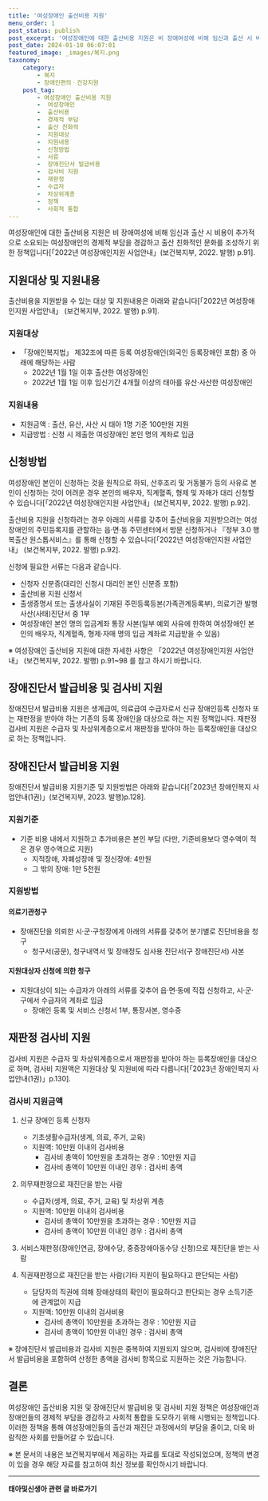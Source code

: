 ```yaml
---
title: '여성장애인 출산비용 지원'
menu_order: 1
post_status: publish
post_excerpt: '여성장애인에 대한 출산비용 지원은 비 장애여성에 비해 임신과 출산 시 비용이 추가적으로 소요되는 여성장애인의 경제적 부담을 경감하고 출산 친화적인 문화를 조성하기 위한 정책입니다  2022년 여성장애인지원 사업안내  보건복지부, 2022. 발행  p.91 .'
post_date: 2024-01-10 06:07:01
featured_image: _images/복지.png
taxonomy:
    category:
        - 복지
        - 장애인편의ㆍ건강지원
    post_tag:
        - 여성장애인 출산비용 지원
        -  여성장애인
        -  출산비용
        -  경제적 부담
        -  출산 친화적
        -  지원대상
        -  지원내용
        -  신청방법
        -  서류
        -  장애진단서 발급비용
        -  검사비 지원
        -  재판정
        -  수급자
        -  차상위계층
        -  정책
        -  사회적 통합
---
```



여성장애인에 대한 출산비용 지원은 비 장애여성에 비해 임신과 출산 시 비용이 추가적으로 소요되는 여성장애인의 경제적 부담을 경감하고 출산 친화적인 문화를 조성하기 위한 정책입니다[「2022년 여성장애인지원 사업안내」(보건복지부, 2022. 발행) p.91].

## 지원대상 및 지원내용

출산비용을 지원받을 수 있는 대상 및 지원내용은 아래와 같습니다[「2022년 여성장애인지원 사업안내」 (보건복지부, 2022. 발행) p.91].

### 지원대상

- 「장애인복지법」 제32조에 따른 등록 여성장애인(외국인 등록장애인 포함) 중 아래에 해당하는 사람
    - 2022년 1월 1일 이후 출산한 여성장애인
    - 2022년 1월 1일 이후 임신기간 4개월 이상의 태아를 유산·사산한 여성장애인
    
### 지원내용

- 지원금액 : 출산, 유산, 사산 시 태아 1명 기준 100만원 지원
- 지급방법 : 신청 시 제출한 여성장애인 본인 명의 계좌로 입금

## 신청방법

여성장애인 본인이 신청하는 것을 원칙으로 하되, 산후조리 및 거동불가 등의 사유로 본인이 신청하는 것이 어려운 경우 본인의 배우자, 직계혈족, 형제 및 자매가 대리 신청할 수 있습니다[「2022년 여성장애인지원 사업안내」(보건복지부, 2022. 발행) p.92].

출산비용 지원을 신청하려는 경우 아래의 서류를 갖추어 출산비용을 지원받으려는 여성장애인의 주민등록지를 관할하는 읍·면·동 주민센터에서 방문 신청하거나 『정부 3.0 행복출산 원스톱서비스』를 통해 신청할 수 있습니다[「2022년 여성장애인지원 사업안내」 (보건복지부, 2022. 발행) p.92].

신청에 필요한 서류는 다음과 같습니다.

- 신청자 신분증(대리인 신청시 대리인 본인 신분증 포함)
- 출산비용 지원 신청서
- 출생증명서 또는 출생사실이 기재된 주민등록등본(가족관계등록부), 의료기관 발행 사산(사태)진단서 중 1부
- 여성장애인 본인 명의 입금계좌 통장 사본(일부 예외 사유에 한하여 여성장애인 본인의 배우자, 직계혈족, 형제·자매 명의 입금 계좌로 지급받을 수 있음)

※ 여성장애인 출산비용 지원에 대한 자세한 사항은 「2022년 여성장애인지원 사업안내」 (보건복지부, 2022. 발행) p.91~98 를 참고 하시기 바랍니다.

## 장애진단서 발급비용 및 검사비 지원

장애진단서 발급비용 지원은 생계급여, 의료급여 수급자로서 신규 장애인등록 신청자 또는 재판정을 받아야 하는 기존의 등록 장애인을 대상으로 하는 지원 정책입니다. 재판정 검사비 지원은 수급자 및 차상위계층으로서 재판정을 받아야 하는 등록장애인을 대상으로 하는 정책입니다.

## 장애진단서 발급비용 지원

장애진단서 발급비용 지원기준 및 지원방법은 아래와 같습니다[「2023년 장애인복지 사업안내(1권)」(보건복지부, 2023. 발행)p.128].

### 지원기준

- 기준 비용 내에서 지원하고 추가비용은 본인 부담 (다만, 기준비용보다 영수액이 적은 경우 영수액으로 지원)
    - 지적장애, 자폐성장애 및 정신장애: 4만원
    - 그 밖의 장애: 1만 5천원

### 지원방법

#### 의료기관청구

- 장애진단을 의뢰한 시·군·구청장에게 아래의 서류를 갖추어 분기별로 진단비용을 청구
    - 청구서(공문), 청구내역서 및 장애정도 심사용 진단서(구 장애진단서) 사본

#### 지원대상자 신청에 의한 청구

- 지원대상이 되는 수급자가 아래의 서류를 갖추어 읍·면·동에 직접 신청하고, 시·군·구에서 수급자의 계좌로 입금
    - 장애인 등록 및 서비스 신청서 1부, 통장사본, 영수증

## 재판정 검사비 지원

검사비 지원은 수급자 및 차상위계층으로서 재판정을 받아야 하는 등록장애인을 대상으로 하며, 검사비 지원액은 지원대상 및 지원비에 따라 다릅니다[「2023년 장애인복지 사업안내(1권)」p.130].

### 검사비 지원금액

1. 신규 장애인 등록 신청자
   - 기초생활수급자(생계, 의료, 주거, 교육)
   - 지원액: 10만원 이내의 검사비용
      - 검사비 총액이 10만원을 초과하는 경우 : 10만원 지급
      - 검사비 총액이 10만원 이내인 경우 : 검사비 총액

2. 의무재판정으로 재진단을 받는 사람
   - 수급자(생계, 의료, 주거, 교육) 및 차상위 계층
   - 지원액: 10만원 이내의 검사비용
      - 검사비 총액이 10만원을 초과하는 경우 : 10만원 지급
      - 검사비 총액이 10만원 이내인 경우 : 검사비 총액

3. 서비스재판정(장애인연금, 장애수당, 중증장애아동수당 신청)으로 재진단을 받는 사람

4. 직권재판정으로 재진단을 받는 사람(기타 지원이 필요하다고 판단되는 사람)
   - 담당자의 직권에 의해 장애상태의 확인이 필요하다고 판단되는 경우 소득기준에 관계없이 지급
   - 지원액: 10만원 이내의 검사비용
      - 검사비 총액이 10만원을 초과하는 경우 : 10만원 지급
      - 검사비 총액이 10만원 이내인 경우 : 검사비 총액

※ 장애진단서 발급비용과 검사비 지원은 중복하여 지원되지 않으며, 검사비에 장애진단서 발급비용을 포함하여 산정한 총액을 검사비 항목으로 지원하는 것은 가능합니다.

## 결론

여성장애인 출산비용 지원 및 장애진단서 발급비용 및 검사비 지원 정책은 여성장애인과 장애인들의 경제적 부담을 경감하고 사회적 통합을 도모하기 위해 시행되는 정책입니다. 이러한 정책을 통해 여성장애인들의 출산과 재진단 과정에서의 부담을 줄이고, 더욱 바람직한 사회를 만들어갈 수 있습니다.

※ 본 문서의 내용은 보건복지부에서 제공하는 자료를 토대로 작성되었으며, 정책의 변경이 있을 경우 해당 자료를 참고하여 최신 정보를 확인하시기 바랍니다.
<!-- wp:separator -->
<hr class="wp-block-separator has-alpha-channel-opacity"/>
<!-- /wp:separator -->

<!-- wp:group {"backgroundColor":"base","layout":{"type":"constrained"}} -->
<div class="wp-block-group has-base-background-color has-background"><!-- wp:paragraph {"align":"center","fontSize":"medium"} -->
<p class="has-text-align-center has-large-font-size"><strong>태아및신생아 관련 글 바로가기</strong></p>
<!-- /wp:paragraph -->


<!-- wp:latest-posts
{"categories":[{"id":1496,"count":19,"description":"","link":"https://uknowlaw.com/category/%ed%83%9c%ec%95%84%eb%b0%8f%ec%8b%a0%ec%83%9d%ec%95%84/","name":"태아및신생아","slug":"태아및신생아","taxonomy":"category","parent":0,"meta":[],"_links":{"self":[{"href":"https://uknowlaw.com/wp-json/wp/v2/categories/1496"}],"collection":[{"href":"https://uknowlaw.com/wp-json/wp/v2/categories"}],"about":[{"href":"https://uknowlaw.com/wp-json/wp/v2/taxonomies/category"}],"wp:post_type":[{"href":"https://uknowlaw.com/wp-json/wp/v2/posts?categories=1496"}],"curies":[{"name":"wp","href":"https://api.w.org/{rel}","templated":true}]}}],"postsToShow":100,"excerptLength":28,"postLayout":"grid","columns":2,"featuredImageAlign":"left","featuredImageSizeSlug":"large","fontSize":"small"} /--></div>
<!-- /wp:group -->